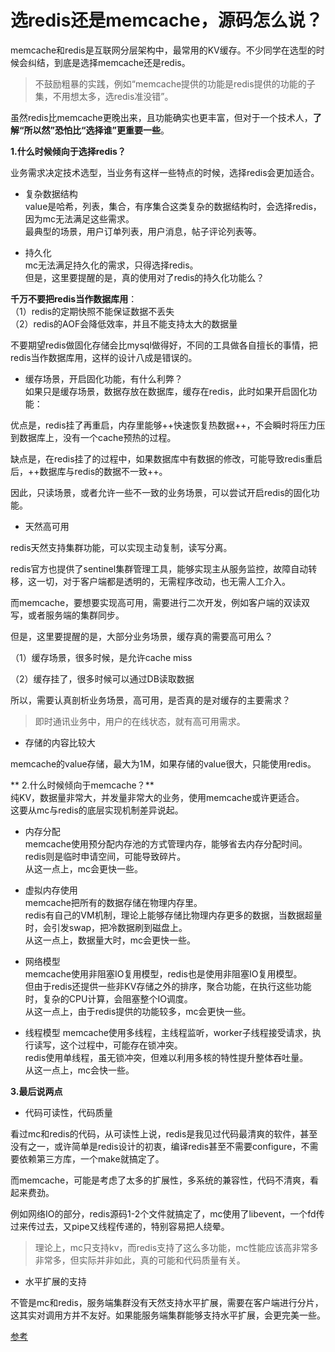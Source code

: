 
# 选redis还是memcache，源码怎么说？

memcache和redis是互联网分层架构中，最常用的KV缓存。不少同学在选型的时候会纠结，到底是选择memcache还是redis。

> 不鼓励粗暴的实践，例如“memcache提供的功能是redis提供的功能的子集，不用想太多，选redis准没错”。

虽然redis比memcache更晚出来，且功能确实也更丰富，但对于一个技术人，**了解“所以然”恐怕比“选择谁”更重要一些**。

**1.什么时候倾向于选择redis？**

业务需求决定技术选型，当业务有这样一些特点的时候，选择redis会更加适合。

+ 复杂数据结构  
value是哈希，列表，集合，有序集合这类复杂的数据结构时，会选择redis，因为mc无法满足这些需求。  
最典型的场景，用户订单列表，用户消息，帖子评论列表等。

+ 持久化  
mc无法满足持久化的需求，只得选择redis。  
但是，这里要提醒的是，真的使用对了redis的持久化功能么？



**千万不要把redis当作数据库用**：  
（1）redis的定期快照不能保证数据不丢失  
（2）redis的AOF会降低效率，并且不能支持太大的数据量

不要期望redis做固化存储会比mysql做得好，不同的工具做各自擅长的事情，把redis当作数据库用，这样的设计八成是错误的。

+ 缓存场景，开启固化功能，有什么利弊？  
如果只是缓存场景，数据存放在数据库，缓存在redis，此时如果开启固化功能：

优点是，redis挂了再重启，内存里能够++快速恢复热数据++，不会瞬时将压力压到数据库上，没有一个cache预热的过程。

缺点是，在redis挂了的过程中，如果数据库中有数据的修改，可能导致redis重启后，++数据库与redis的数据不一致++。

因此，只读场景，或者允许一些不一致的业务场景，可以尝试开启redis的固化功能。

+ 天然高可用

redis天然支持集群功能，可以实现主动复制，读写分离。

redis官方也提供了sentinel集群管理工具，能够实现主从服务监控，故障自动转移，这一切，对于客户端都是透明的，无需程序改动，也无需人工介入。

而memcache，要想要实现高可用，需要进行二次开发，例如客户端的双读双写，或者服务端的集群同步。

但是，这里要提醒的是，大部分业务场景，缓存真的需要高可用么？

（1）缓存场景，很多时候，是允许cache miss

（2）缓存挂了，很多时候可以通过DB读取数据

所以，需要认真剖析业务场景，高可用，是否真的是对缓存的主要需求？

> 即时通讯业务中，用户的在线状态，就有高可用需求。

+ 存储的内容比较大

memcache的value存储，最大为1M，如果存储的value很大，只能使用redis。

** 2.什么时候倾向于memcache？**  
纯KV，数据量非常大，并发量非常大的业务，使用memcache或许更适合。  
这要从mc与redis的底层实现机制差异说起。

+ 内存分配  
memcache使用预分配内存池的方式管理内存，能够省去内存分配时间。  
redis则是临时申请空间，可能导致碎片。  
从这一点上，mc会更快一些。

+ 虚拟内存使用  
memcache把所有的数据存储在物理内存里。    
redis有自己的VM机制，理论上能够存储比物理内存更多的数据，当数据超量时，会引发swap，把冷数据刷到磁盘上。  
从这一点上，数据量大时，mc会更快一些。

+ 网络模型  
memcache使用非阻塞IO复用模型，redis也是使用非阻塞IO复用模型。  
但由于redis还提供一些非KV存储之外的排序，聚合功能，在执行这些功能时，复杂的CPU计算，会阻塞整个IO调度。  
从这一点上，由于redis提供的功能较多，mc会更快一些。

+ 线程模型
memcache使用多线程，主线程监听，worker子线程接受请求，执行读写，这个过程中，可能存在锁冲突。  
redis使用单线程，虽无锁冲突，但难以利用多核的特性提升整体吞吐量。  
从这一点上，mc会快一些。

**3.最后说两点**  
+ 代码可读性，代码质量  

看过mc和redis的代码，从可读性上说，redis是我见过代码最清爽的软件，甚至没有之一，或许简单是redis设计的初衷，编译redis甚至不需要configure，不需要依赖第三方库，一个make就搞定了。  

而memcache，可能是考虑了太多的扩展性，多系统的兼容性，代码不清爽，看起来费劲。

例如网络IO的部分，redis源码1-2个文件就搞定了，mc使用了libevent，一个fd传过来传过去，又pipe又线程传递的，特别容易把人绕晕。

> 理论上，mc只支持kv，而redis支持了这么多功能，mc性能应该高非常多非常多，但实际并非如此，真的可能和代码质量有关。

+ 水平扩展的支持

不管是mc和redis，服务端集群没有天然支持水平扩展，需要在客户端进行分片，这其实对调用方并不友好。如果能服务端集群能够支持水平扩展，会更完美一些。

[参考](https://mp.weixin.qq.com/s?__biz=MjM5ODYxMDA5OQ==&mid=2651961272&idx=1&sn=79ad515b013b0ffc33324db86ba0f834&chksm=bd2d02648a5a8b728db094312f55574ec521b30e3de8aacf1d2d948a3ac24dbf30e835089fa7&scene=21#wechat_redirect)
